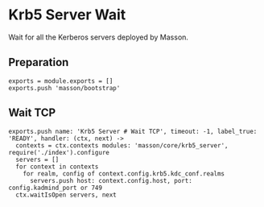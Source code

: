 
# Krb5 Server Wait

Wait for all the Kerberos servers deployed by Masson.

## Preparation

    exports = module.exports = []
    exports.push 'masson/bootstrap'

## Wait TCP

    exports.push name: 'Krb5 Server # Wait TCP', timeout: -1, label_true: 'READY', handler: (ctx, next) ->
      contexts = ctx.contexts modules: 'masson/core/krb5_server', require('./index').configure
      servers = []
      for context in contexts
        for realm, config of context.config.krb5.kdc_conf.realms
          servers.push host: context.config.host, port: config.kadmind_port or 749
      ctx.waitIsOpen servers, next

